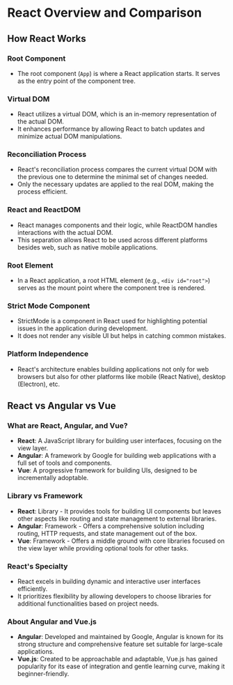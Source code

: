 # React Overview and Comparison

## How React Works

### Root Component

- The root component (`App`) is where a React application starts. It serves as the entry point of the component tree.

### Virtual DOM

- React utilizes a virtual DOM, which is an in-memory representation of the actual DOM.
- It enhances performance by allowing React to batch updates and minimize actual DOM manipulations.

### Reconciliation Process

- React's reconciliation process compares the current virtual DOM with the previous one to determine the minimal set of changes needed.
- Only the necessary updates are applied to the real DOM, making the process efficient.

### React and ReactDOM

- React manages components and their logic, while ReactDOM handles interactions with the actual DOM.
- This separation allows React to be used across different platforms besides web, such as native mobile applications.

### Root Element

- In a React application, a root HTML element (e.g., `<div id="root">`) serves as the mount point where the component tree is rendered.

### Strict Mode Component

- StrictMode is a component in React used for highlighting potential issues in the application during development.
- It does not render any visible UI but helps in catching common mistakes.

### Platform Independence

- React's architecture enables building applications not only for web browsers but also for other platforms like mobile (React Native), desktop (Electron), etc.

## React vs Angular vs Vue

### What are React, Angular, and Vue?

- **React**: A JavaScript library for building user interfaces, focusing on the view layer.
- **Angular**: A framework by Google for building web applications with a full set of tools and components.
- **Vue**: A progressive framework for building UIs, designed to be incrementally adoptable.

### Library vs Framework

- **React**: Library - It provides tools for building UI components but leaves other aspects like routing and state management to external libraries.
- **Angular**: Framework - Offers a comprehensive solution including routing, HTTP requests, and state management out of the box.
- **Vue**: Framework - Offers a middle ground with core libraries focused on the view layer while providing optional tools for other tasks.

### React's Specialty

- React excels in building dynamic and interactive user interfaces efficiently.
- It prioritizes flexibility by allowing developers to choose libraries for additional functionalities based on project needs.

### About Angular and Vue.js

- **Angular**: Developed and maintained by Google, Angular is known for its strong structure and comprehensive feature set suitable for large-scale applications.
- **Vue.js**: Created to be approachable and adaptable, Vue.js has gained popularity for its ease of integration and gentle learning curve, making it beginner-friendly.
